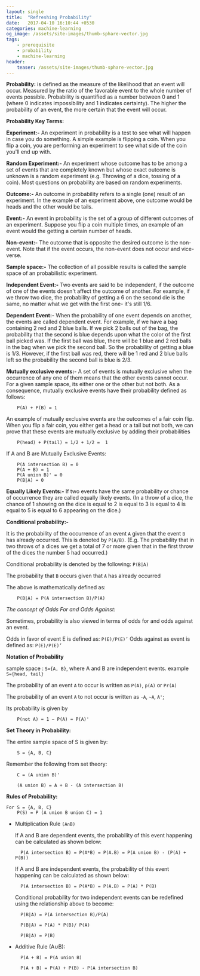 ```yaml
---
layout: single
title:  "Refreshing Probability"
date:   2017-04-10 16:10:44 +0530
categories: machine-learning
og_image: /assets/site-images/thumb-sphare-vector.jpg
tags:
    - prerequisite
    - probability
    - machine-learning
header:
    teaser: /assets/site-images/thumb-sphare-vector.jpg
---
```

**Probability:**
is defined as the measure of the likelihood that an event will occur. Measured by the ratio of the favorable event to the whole number of events possible. Probability is quantified as a number between 0 and 1 (where 0 indicates impossibility and 1 indicates certainty). The higher the probability of an event, the more certain that the event will occur.


**Probability Key Terms:**

**Experiment:-**
An experiment in probability is a test to see what will happen in case you do something. A simple example is flipping a coin. When you flip a coin, you are performing an experiment to see what side of the coin you'll end up with.

**Random Experiment:-**
An experiment whose outcome has to be among a set of events that are completely known but whose exact outcome is unknown is a random experiment (e.g. Throwing of a dice, tossing of a coin). Most questions on probability are based on random experiments.

**Outcome:-**
An outcome in probability refers to a single (one) result of an experiment. In the example of an experiment above, one outcome would be heads and the other would be tails.

**Event:-**
An event in probability is the set of a group of different outcomes of an experiment. Suppose you flip a coin multiple times, an example of an event would the getting a certain number of heads.

**Non-event:-**
The outcome that is opposite the desired outcome is the non-event. Note that if the event occurs, the non-event does not occur and vice-verse.

**Sample space:-**
The collection of all possible results is called the sample space of an probabilistic experiment.

**Independent Event:-**
Two events are said to be independent, if the outcome of one of the events doesn't affect the outcome of another. For example, if we throw two dice, the probability of getting a 6 on the second die is the same, no matter what we get with the first one- it's still 1/6.

**Dependent Event:-**
When the probability of one event depends on another, the events are called dependent event. For example, if we have a bag containing 2 red and 2 blue balls. If we pick 2 balls out of the bag, the probability that the second is blue depends upon what the color of the first ball picked was. If the first ball was blue, there will be 1 blue and 2 red balls in the bag when we pick the second ball. So the probability of getting a blue is 1/3. However, if the first ball was red, there will be 1 red and 2 blue balls left so the probability the second ball is blue is 2/3.

**Mutually exclusive events:-**
A set of events is mutually exclusive when the occurrence of any one of them means that the other events cannot occur. For a given sample space, its either one or the other but not both. As a consequence, mutually exclusive events have their probability defined as follows:

		P(A) + P(B) = 1

An example of mutually exclusive events are the outcomes of a fair coin flip. When you flip a fair coin, you either get a head or a tail but not both, we can prove that these events are mutually exclusive by adding their probabilities

		P(head) + P(tail) = 1/2 + 1/2 =  1

If A and B are Mutually Exclusive Events:

		P(A intersection B) = 0
		P(A + B) = 1
		P(A union B)' = 0
		P(B|A) = 0

**Equally Likely Events:-**
If two events have the same probability or chance of occurrence they are called equally likely events. (In a throw of a dice, the chance of 1 showing on the dice is equal to 2 is equal to 3 is equal to 4 is equal to 5 is equal to 6 appearing on the dice.)


**Conditional probability:-**

It is the probability of the occurrence of an event `A` given that the event `B` has already occurred. This is denoted by `P(A/B)`. (E.g. The probability that in two throws of a dices we get a total of 7 or more given that in the first throw of the dices the number 5 had occurred.)

Conditional probability is denoted by the following: `P(B|A)`

The probability that `B` occurs given that `A` has already occurred

The above is mathematically defined as:

		P(B|A) = P(A intersection B)/P(A)


*The concept of Odds For and Odds Against:*

Sometimes, probability is also viewed in terms of odds for and odds against an event.

Odds in favor of event E is defined as: `P(E)/P(E)’`
Odds against as event is defined as: `P(E)/P(E)’`


**Notation of Probability**

sample space : `S={A, B}`, where A and  B are independent events. example `S={head, tail}`

The probability of an event `A` to occur is written as `P(A)`, `p(A)` or `Pr(A)`

The probability of an event `A` to not occur is written as `-A`, `~A`, `A'`;

Its probability is given by

		P(not A) = 1 − P(A) = P(A)'


**Set Theory in Probability:**

The entire sample space of S is given by:

		S = {A, B, C}

Remember the following from set theory:

		C = (A union B)'

		(A union B) = A + B - (A intersection B)


**Rules of Probability:**

	For S = {A, B, C}
		P(S) = P (A union B union C) = 1

- Multiplication Rule `(A∩B)`

	If A and B are dependent events, the probability of this event happening can be calculated as shown below:

		P(A intersection B) = P(A*B) = P(A.B) = P(A union B) - (P(A) + P(B))

	If A and B are independent events, the probability of this event happening can be calculated as shown below:

		P(A intersection B) = P(A*B) = P(A.B) = P(A) * P(B)

	Conditional probability for two independent events can be redefined using the relationship above to become:

		P(B|A) = P(A intersection B)/P(A)

		P(B|A) = P(A) * P(B)/ P(A)

		P(B|A) = P(B)


- Additive Rule (A∪B):

		P(A + B) = P(A union B)

		P(A + B) = P(A) + P(B) - P(A intersection B)

